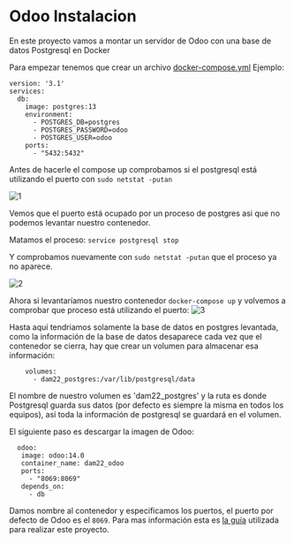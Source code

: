 # Odoo Instalacion

En este proyecto vamos a montar un servidor de Odoo con una base de datos Postgresql en Docker

Para empezar tenemos que crear un archivo [docker-compose.yml](https://github.com/GorillaGrip/odoo/commit/8d6f09ff7e187558d47d27662984c514928c0552)
Ejemplo:
```
version: '3.1'
services:
  db:
    image: postgres:13
    environment:
      - POSTGRES_DB=postgres
      - POSTGRES_PASSWORD=odoo
      - POSTGRES_USER=odoo
    ports:
      - "5432:5432"
```

Antes de hacerle el compose up comprobamos si el postgresql está utilizando el puerto con
``` sudo netstat -putan ```

![1](https://user-images.githubusercontent.com/91197967/212317614-2cbaac49-b115-4289-8601-58d8b2169d70.png)

Vemos que el puerto está ocupado por un proceso de postgres asi que no podemos levantar nuestro contenedor.

Matamos el proceso: ```service postgresql stop```

Y comprobamos nuevamente con ``` sudo netstat -putan ``` que el proceso ya no aparece.

![2](https://user-images.githubusercontent.com/91197967/212318075-37e8eaf8-4b25-4722-9b64-0c2ae31ae1c4.png)

Ahora si levantaríamos nuestro contenedor ```docker-compose up```
y volvemos a comprobar que proceso está utilizando el puerto:
![3](https://user-images.githubusercontent.com/91197967/212318697-570d407d-30e1-42c9-914f-50f95d3ae88f.png)

Hasta aquí tendriamos solamente la base de datos en postgres levantada, como la información de la base de datos desaparece cada vez que el contenedor se cierra, hay que crear un volumen para almacenar esa información:
```
    volumes:
      - dam22_postgres:/var/lib/postgresql/data
```
El nombre de nuestro volumen es 'dam22_postgres' y la ruta es donde Postgresql guarda sus datos (por defecto es siempre la misma en todos los equipos), así toda la información de postgresql se guardará en el volumen.

El siguiente paso es descargar la imagen de Odoo:
``` 
  odoo:
   image: odoo:14.0
   container_name: dam22_odoo
   ports:
     - "8069:8069"
   depends_on:
     - db
```
Damos nombre al contenedor y especificamos los puertos, el puerto por defecto de Odoo es el ```8069```.
Para mas información esta es [la guía](https://hub.docker.com/_/odoo) utilizada para realizar este proyecto.





